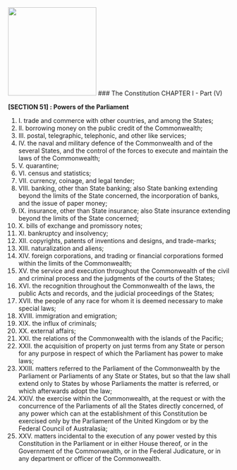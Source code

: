 <img src="https://upload.wikimedia.org/wikipedia/commons/6/66/Coat_of_arms_of_the_Commonwealth_of_Australia.gif" width="200">
### The Constitution CHAPTER I - Part (V)

**[SECTION 51] : Powers of the Parliament**


1. I. trade and commerce with other countries, and among the States;
2. II. borrowing money on the public credit of the Commonwealth;
3. III. postal, telegraphic, telephonic, and other like services;
4. IV. the naval and military defence of the Commonwealth and of the several States, and the control of the forces to execute and maintain the laws of the Commonwealth;
5. V. quarantine;
6. VI. census and statistics;
7. VII. currency, coinage, and legal tender;
8. VIII. banking, other than State banking; also State banking extending beyond the limits of the State concerned, the incorporation of banks, and the issue of paper money;
9. IX. insurance, other than State insurance; also State insurance extending beyond the limits of the State concerned;
10. X. bills of exchange and promissory notes;
11. XI. bankruptcy and insolvency;
12. XII. copyrights, patents of inventions and designs, and trade-marks;
13. XIII. naturalization and aliens;
14. XIV. foreign corporations, and trading or financial corporations formed within the limits of the Commonwealth;
15. XV. the service and execution throughout the Commonwealth of the civil and criminal process and the judgments of the courts of the States;
16. XVI. the recognition throughout the Commonwealth of the laws, the public Acts and records, and the judicial proceedings of the States;
17. XVII. the people of any race for whom it is deemed necessary to make special laws;
18. XVIII. immigration and emigration;
19. XIX. the influx of criminals;
20. XX. external affairs;
21. XXI. the relations of the Commonwealth with the islands of the Pacific;
22. XXII. the acquisition of property on just terms from any State or person for any purpose in respect of which the Parliament has power to make laws;
23. XXIII. matters referred to the Parliament of the Commonwealth by the Parliament or Parliaments of any State or States, but so that the law shall extend only to States by whose Parliaments the matter is referred, or which afterwards adopt the law;
24. XXIV. the exercise within the Commonwealth, at the request or with the concurrence of the Parliaments of all the States directly concerned, of any power which can at the establishment of this Constitution be exercised only by the Parliament of the United Kingdom or by the Federal Council of Australasia;
25. XXV. matters incidental to the execution of any power vested by this Constitution in the Parliament or in either House thereof, or in the Government of the Commonwealth, or in the Federal Judicature, or in any department or officer of the Commonwealth.
